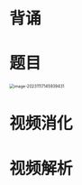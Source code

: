 # 背诵





# 题目

<img src="https://cvp.oss-cn-shanghai.aliyuncs.com/picgo/202311171459529.png" alt="image-20231117145939431" style="zoom: 50%;" />



# 视频消化





# 视频解析







